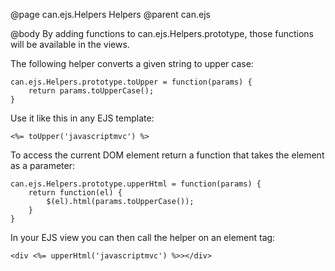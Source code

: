 @page can.ejs.Helpers Helpers
@parent can.ejs

@body
By adding functions to can.ejs.Helpers.prototype, those functions will be available in the views.

The following helper converts a given string to upper case:

    can.ejs.Helpers.prototype.toUpper = function(params) {
        return params.toUpperCase();
    }

Use it like this in any EJS template:

    <%= toUpper('javascriptmvc') %>

To access the current DOM element return a function that takes the element as a parameter:

    can.ejs.Helpers.prototype.upperHtml = function(params) {
        return function(el) {
            $(el).html(params.toUpperCase());
        }
    }

In your EJS view you can then call the helper on an element tag:

    <div <%= upperHtml('javascriptmvc') %>></div>